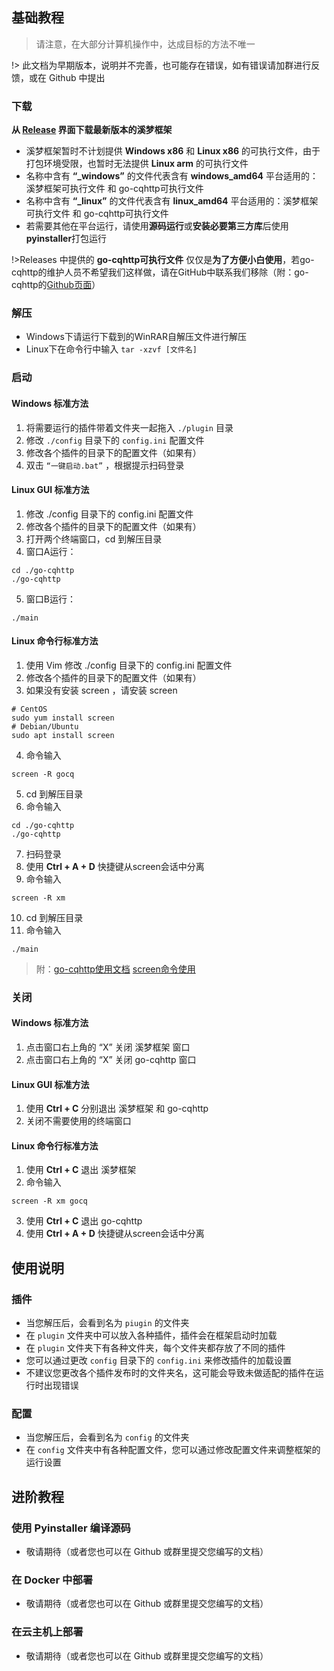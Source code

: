 ## 基础教程

> 请注意，在大部分计算机操作中，达成目标的方法不唯一

!> 此文档为早期版本，说明并不完善，也可能存在错误，如有错误请加群进行反馈，或在 Github 中提出



### 下载

**从 [Release](https://github.com/funnygeeker/XiMeng/releases) 界面下载最新版本的溪梦框架**
- 溪梦框架暂时不计划提供 **Windows x86** 和 **Linux x86** 的可执行文件，由于打包环境受限，也暂时无法提供 **Linux arm** 的可执行文件
- 名称中含有 **“_windows”** 的文件代表含有 **windows_amd64** 平台适用的：溪梦框架可执行文件 和 go-cqhttp可执行文件
- 名称中含有 **“_linux”** 的文件代表含有 **linux_amd64** 平台适用的：溪梦框架可执行文件 和 go-cqhttp可执行文件
- 若需要其他在平台运行，请使用**源码运行**或**安装必要第三方库**后使用**pyinstaller**打包运行

!>Releases 中提供的 **go-cqhttp可执行文件** 仅仅是**为了方便小白使用**，若go-cqhttp的维护人员不希望我们这样做，请在GitHub中联系我们移除（附：go-cqhttp的[Github页面](https://github.com/Mrs4s/go-cqhttp)）


### 解压
- Windows下请运行下载到的WinRAR自解压文件进行解压
- Linux下在命令行中输入 `tar -xzvf [文件名]`


### 启动
#### Windows 标准方法
1. 将需要运行的插件带着文件夹一起拖入 `./plugin` 目录
2. 修改 `./config` 目录下的 `config.ini` 配置文件
3. 修改各个插件的目录下的配置文件（如果有）
4. 双击 `“一键启动.bat”` ，根据提示扫码登录

#### Linux GUI 标准方法
1. 修改 ./config 目录下的 config.ini 配置文件
2. 修改各个插件的目录下的配置文件（如果有）
3. 打开两个终端窗口，cd 到解压目录
4. 窗口A运行：
```
cd ./go-cqhttp
./go-cqhttp
```
5. 窗口B运行：
```
./main
```

#### Linux 命令行标准方法
1. 使用 Vim 修改 ./config 目录下的 config.ini 配置文件
2. 修改各个插件的目录下的配置文件（如果有）
3. 如果没有安装 screen ，请安装 screen
```
# CentOS
sudo yum install screen
# Debian/Ubuntu
sudo apt install screen
```
4. 命令输入
```
screen -R gocq 
```
5. cd 到解压目录
6. 命令输入
```
cd ./go-cqhttp
./go-cqhttp
```
7. 扫码登录
8. 使用 **Ctrl + A + D** 快捷键从screen会话中分离
9. 命令输入
```
screen -R xm 
```
10. cd 到解压目录
11. 命令输入
```
./main
```

>附：[go-cqhttp使用文档](https://docs.go-cqhttp.org/)   [screen命令使用](https://www.jianshu.com/p/e91746ef4058)

### 关闭
#### Windows 标准方法
1. 点击窗口右上角的 “X” 关闭 溪梦框架 窗口
2. 点击窗口右上角的 “X” 关闭 go-cqhttp 窗口

#### Linux GUI 标准方法
1. 使用 **Ctrl + C** 分别退出 溪梦框架 和 go-cqhttp
2. 关闭不需要使用的终端窗口

#### Linux 命令行标准方法
1. 使用 **Ctrl + C** 退出 溪梦框架
2. 命令输入
```
screen -R xm gocq
```
3. 使用 **Ctrl + C** 退出 go-cqhttp
4. 使用 **Ctrl + A + D** 快捷键从screen会话中分离



## 使用说明

### 插件
- 当您解压后，会看到名为 `piugin` 的文件夹
- 在 `plugin` 文件夹中可以放入各种插件，插件会在框架启动时加载
- 在 `plugin` 文件夹下有各种文件夹，每个文件夹都存放了不同的插件
- 您可以通过更改 `config` 目录下的 `config.ini` 来修改插件的加载设置
- 不建议您更改各个插件发布时的文件夹名，这可能会导致未做适配的插件在运行时出现错误

### 配置
- 当您解压后，会看到名为 `config` 的文件夹
- 在 `config` 文件夹中有各种配置文件，您可以通过修改配置文件来调整框架的运行设置



## 进阶教程

### 使用 Pyinstaller 编译源码
- 敬请期待（或者您也可以在 Github 或群里提交您编写的文档）

### 在 Docker 中部署
- 敬请期待（或者您也可以在 Github 或群里提交您编写的文档）

### 在云主机上部署
- 敬请期待（或者您也可以在 Github 或群里提交您编写的文档）